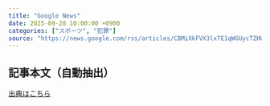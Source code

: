 ```yaml
---
title: "Google News"
date: 2025-09-28 10:00:00 +0900
categories: ["スポーツ", "犯罪"]
source: "https://news.google.com/rss/articles/CBMiXkFVX3lxTE1qWGUycTZHWjFTVk1zaUZXdXR0TFg3TE1pdnQ1MXVlNnFuUTRwdXI4OERqanpjYkNUN2NWSUxzLVF1LUJ6R1ZqaTVaT2o3Um0wVEt4LUZWemh3SFc3cGc?oc=5"
---
```


## 記事本文（自動抽出）
<body class="y0K44d EA71Tc" id="readabilityBody"></body>

[出典はこちら](https://news.google.com/rss/articles/CBMiXkFVX3lxTE1qWGUycTZHWjFTVk1zaUZXdXR0TFg3TE1pdnQ1MXVlNnFuUTRwdXI4OERqanpjYkNUN2NWSUxzLVF1LUJ6R1ZqaTVaT2o3Um0wVEt4LUZWemh3SFc3cGc?oc=5)
